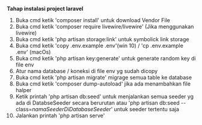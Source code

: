 **Tahap instalasi project laravel**
1. Buka cmd ketik 'composer install' untuk download Vendor File
2. Buka cmd ketik 'composer require livewire/livewire' (Jika menggunakan livewire)
3. Buka cmd ketik 'php artisan storage:link' untuk symbolick link storage
4. Buka cmd ketik 'copy .env.example .env'(win 10) / 'cp .env.example .env' (macOs)
5. Buka cmd ketik 'php artisan key:generate' untuk generate random key di file env
6. Atur nama database / koneksi di file env yg sudah dicopy
7. Buka cmd ketik 'php artisan migrate' migrage semua table ke database
8. Buka cmd ketik 'composer dump-autoload' jika ada menambahkan file halper
9. Ketik printah 'php artisan db:seed' untuk menjalankan semua seeder yg ada di DatabseSeeder secara berurutan atau 'php artisan db:seed --class=*namaSeederDiDatabaseSeeder*' untuk seeder tertentu saja
10. Jalankan printah 'php artisan serve'
